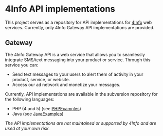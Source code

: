 # 4Info API implementations #
This project serves as a repository for API implementations for [4Info](http://www.4info.net) web services. Currently, only 4Info Gateway API implementations are provided.

## Gateway ##
The 4Info Gateway API is a web service that allows you to seamlessly integrate SMS/text messaging into your product or service. Through this service you can:

  * Send text messages to your users to alert them of activity in your product, service, or website.
  * Access our ad network and monetize your messages.

Currently, API implementations are available in the subversion repository for the following languages:
  * PHP (4 and 5) (see [PHPExamples](PHPExamples.md))
  * Java (see [JavaExamples](JavaExamples.md))

_The API implementations are not maintained or supported by 4Info and are used at your own risk._